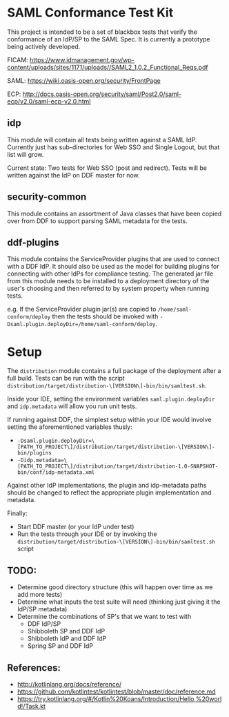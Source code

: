 # SAML Conformance Test Kit
This project is intended to be a set of blackbox tests that verify the conformance of an IdP/SP to the SAML Spec.
It is currently a prototype being actively developed.

FICAM: https://www.idmanagement.gov/wp-content/uploads/sites/1171/uploads//SAML2_1.0.2_Functional_Reqs.pdf

SAML: https://wiki.oasis-open.org/security/FrontPage

ECP: http://docs.oasis-open.org/security/saml/Post2.0/saml-ecp/v2.0/saml-ecp-v2.0.html

## idp
This module will contain all tests being written against a SAML IdP. 
Currently just has sub-directories for Web SSO and Single Logout, but that list will grow.

Current state: Two tests for Web SSO (post and redirect). 
Tests will be written against the IdP on DDF master for now.

## security-common
This module contains an assortment of Java classes that have been copied over from DDF to support parsing SAML metadata for the tests.

## ddf-plugins
This module contains the ServiceProvider plugins that are used to connect with
a DDF IdP. It should also be used as the model for building plugins for connecting
with other IdPs for compliance testing. The generated jar file from this module
needs to be installed to a deployment directory of the user's choosing and then
referred to by system property when running tests.

e.g. If the ServiceProvider plugin jar(s) are copied to `/home/saml-conform/deploy`
then the tests should be invoked with `-Dsaml.plugin.deployDir=/home/saml-conform/deploy`.

# Setup
The `distribution` module contains a full package of the deployment after a full build.
Tests can be run with the script `distribution/target/distribution-\[VERSION\]-bin/bin/samltest.sh`.

Inside your IDE, setting the environment variables `saml.plugin.deployDir` and
`idp.metadata` will allow you run unit tests.

If running against DDF, the simplest setup within your IDE would involve setting the
aforementioned variables thusly:

- `-Dsaml.plugin.deployDir=\[PATH_TO_PROJECT\]/distribution/target/distribution-\[VERSION\]-bin/plugins`
- `-Didp.metadata=\[PATH_TO_PROJECT\]/distribution/target/distribution-1.0-SNAPSHOT-bin/conf/idp-metadata.xml`

Against other IdP implementations, the plugin and idp-metadata paths should be changed to reflect
the appropriate plugin implementation and metadata.

Finally:

- Start DDF master (or your IdP under test)
- Run the tests through your IDE or by invoking the `distribution/target/distribution-\[VERSION\]-bin/bin/samltest.sh`
script

## TODO:
- Determine good directory structure (this will happen over time as we add more tests)
- Determine what inputs the test suite will need (thinking just giving it the IdP/SP metadata)
- Determine the combinations of SP's that we want to test with
  - DDF IdP/SP
  - Shibboleth SP and DDF IdP
  - Shibboleth IdP and DDF IdP
  - Spring SP and DDF IdP

## References:
 - http://kotlinlang.org/docs/reference/
 - https://github.com/kotlintest/kotlintest/blob/master/doc/reference.md
 - https://try.kotlinlang.org/#/Kotlin%20Koans/Introduction/Hello,%20world!/Task.kt